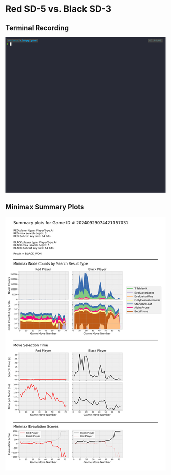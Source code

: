# Red SD-5 vs. Black SD-3

## Terminal Recording
![demo](gifs/game_03.gif)


## Minimax Summary Plots
![game_03_plot](game_summaries/20240929074421157031-game_03/20240929074421157031.png)

